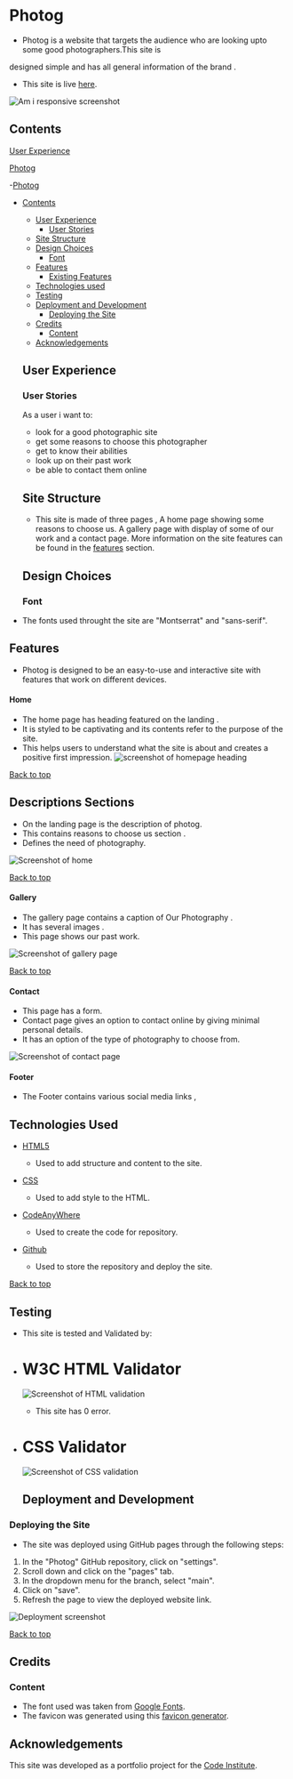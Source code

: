 # Photog

* Photog is a website that targets the audience who are looking upto some good photographers.This site is 


designed simple and has all general information of the brand .

 * This site is live [here]( https://amnasaqib.github.io/Photog/).

![Am i responsive screenshot](assets/images/amiresponsive.image.png)

## Contents

[User Experience](#user-experience)

[Photog](#photog)

-[Photog](photog)

- [Contents](#contents)
  - [User Experience](#user-experience)
    - [User Stories](#user-stories)
  - [Site Structure](#site-structure)
  - [Design Choices](#design-choices)
    - [Font](#font)
  - [Features](#features)
    - [Existing Features](#existing-features)
  - [Technologies used](#technologies-used)
  - [Testing](#testing)
  - [Deployment and Development](#deployment-and-development)
    - [Deploying the Site](#deploying-the-site)
  - [Credits](#credits)
    - [Content](#content)
  - [Acknowledgements](#acknowledgements)
  ## User Experience

  ### User Stories
  As a user i want to:

   * look for a good photographic site
   * get some reasons to choose this photographer
   * get to know their abilities
   * look up on their past work 
   * be able to contact them online 

   ## Site Structure
   * This site is made of three pages , A home page showing some reasons to choose us. A gallery page with display of some of our work and a contact page. More information on the site features can be found in the [features](#features) section.

   
  ## Design Choices

  ### Font
* The fonts used throught the site are "Montserrat" and "sans-serif".

## Features

* Photog is designed to be an easy-to-use and interactive site with features that work on different devices.

#### Home

* The home page has heading  featured on the landing .
 * It is styled to be captivating and its contents refer to the purpose of the site.
  * This helps users to understand what the site is about and creates a positive first impression.
  ![screenshot of homepage heading](assets/images/homepage2.image.png)

[Back to top](#contents)

## Descriptions Sections

* On the landing page is the description of photog.
* This contains reasons to choose us section .
* Defines the need of photography.

![Screenshot of home](assets/images/homepage1.image.png)

[Back to top](#contents)

#### Gallery 

* The gallery page contains a caption of Our Photography .
* It has several images .
* This page shows our past work.

![Screenshot of gallery page](assets/images/gallerypage.image.png)

[Back to top](#contents)

#### Contact

* This page has a form.
* Contact page gives an option to contact online by giving minimal personal details.
* It has an option of the type of photography to choose from.

![Screenshot of contact page](assets/images/contactpage.image.png)

#### Footer 
 
 *   The Footer contains various social media links ,

## Technologies Used
   
* [HTML5](https://html.spec.whatwg.org/)
  * Used to add structure and content to the site.

* [CSS](https://www.w3.org/Style/CSS/Overview.en.html)
  * Used to add style to the HTML.

* [CodeAnyWhere](https://app.codeanywhere.com/)
  * Used to create the code for repository.
 
* [Github](https://github.com/)
  * Used to store the repository and deploy the site.

[Back to top](#contents)

## Testing 

* This site is tested and Validated by:

* # W3C HTML Validator 
  
  ![Screenshot of HTML validation](assets/images/html.validator.image.png)
  
  * This site has 0 error.

* # CSS Validator
  
  ![Screenshot of CSS validation](assets/images/css.validator.image.png)

  ## Deployment and Development

### Deploying the Site

* The site was deployed using GitHub pages through the following steps:
1. In the "Photog" GitHub repository, click on "settings".
2. Scroll down and click on the "pages" tab.
3. In the dropdown menu for the branch, select "main".
4. Click on "save".
5. Refresh the page to view the deployed website link.

![Deployment screenshot](assets/images/deployment.image.png)

[Back to top](#contents)

## Credits

### Content
* The font used was taken from [Google Fonts](https://fonts.google.com/).
* The favicon was generated using this [favicon generator](https://www.favicongenerator.com/).

## Acknowledgements

This site was developed as a portfolio project for the [Code Institute](https://codeinstitute.net/global/).